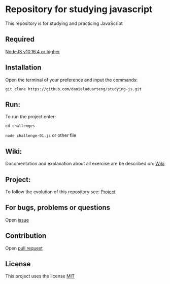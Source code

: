 # Repository for studying javascript
This repository is for studying and practicing JavaScript

## Required
[NodeJS v10.16.4 or higher](https://nodejs.org/en/)

## Installation
Open the terminal of your preference and input the commands:

`git clone https://github.com/danieladuarteng/studying-js.git`

## Run:
To run the project enter:

`cd challenges`

`node challenge-01.js` or other file

## Wiki: 
Documentation and explanation about all exercise are be described on: [Wiki](https://github.com/danieladuarteng/studying-js/wiki)

## Project:
To follow the evolution of this repository see: [Project](https://github.com/danieladuarteng/studying-js/projects/1)

## For bugs, problems or questions

Open [issue](https://github.com/danieladuarteng/studying-js/issues/new)

## Contribution

Open [pull request](https://github.com/danieladuarteng/studying-js/compare)

## License

This project uses the license [MIT](https://choosealicense.com/licenses/mit/)
